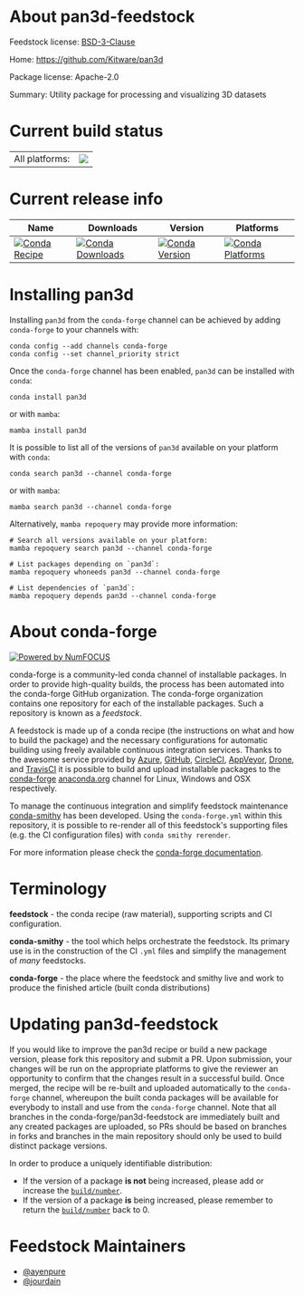 About pan3d-feedstock
=====================

Feedstock license: [BSD-3-Clause](https://github.com/conda-forge/pan3d-feedstock/blob/main/LICENSE.txt)

Home: https://github.com/Kitware/pan3d

Package license: Apache-2.0

Summary: Utility package for processing and visualizing 3D datasets

Current build status
====================


<table><tr><td>All platforms:</td>
    <td>
      <a href="https://dev.azure.com/conda-forge/feedstock-builds/_build/latest?definitionId=25594&branchName=main">
        <img src="https://dev.azure.com/conda-forge/feedstock-builds/_apis/build/status/pan3d-feedstock?branchName=main">
      </a>
    </td>
  </tr>
</table>

Current release info
====================

| Name | Downloads | Version | Platforms |
| --- | --- | --- | --- |
| [![Conda Recipe](https://img.shields.io/badge/recipe-pan3d-green.svg)](https://anaconda.org/conda-forge/pan3d) | [![Conda Downloads](https://img.shields.io/conda/dn/conda-forge/pan3d.svg)](https://anaconda.org/conda-forge/pan3d) | [![Conda Version](https://img.shields.io/conda/vn/conda-forge/pan3d.svg)](https://anaconda.org/conda-forge/pan3d) | [![Conda Platforms](https://img.shields.io/conda/pn/conda-forge/pan3d.svg)](https://anaconda.org/conda-forge/pan3d) |

Installing pan3d
================

Installing `pan3d` from the `conda-forge` channel can be achieved by adding `conda-forge` to your channels with:

```
conda config --add channels conda-forge
conda config --set channel_priority strict
```

Once the `conda-forge` channel has been enabled, `pan3d` can be installed with `conda`:

```
conda install pan3d
```

or with `mamba`:

```
mamba install pan3d
```

It is possible to list all of the versions of `pan3d` available on your platform with `conda`:

```
conda search pan3d --channel conda-forge
```

or with `mamba`:

```
mamba search pan3d --channel conda-forge
```

Alternatively, `mamba repoquery` may provide more information:

```
# Search all versions available on your platform:
mamba repoquery search pan3d --channel conda-forge

# List packages depending on `pan3d`:
mamba repoquery whoneeds pan3d --channel conda-forge

# List dependencies of `pan3d`:
mamba repoquery depends pan3d --channel conda-forge
```


About conda-forge
=================

[![Powered by
NumFOCUS](https://img.shields.io/badge/powered%20by-NumFOCUS-orange.svg?style=flat&colorA=E1523D&colorB=007D8A)](https://numfocus.org)

conda-forge is a community-led conda channel of installable packages.
In order to provide high-quality builds, the process has been automated into the
conda-forge GitHub organization. The conda-forge organization contains one repository
for each of the installable packages. Such a repository is known as a *feedstock*.

A feedstock is made up of a conda recipe (the instructions on what and how to build
the package) and the necessary configurations for automatic building using freely
available continuous integration services. Thanks to the awesome service provided by
[Azure](https://azure.microsoft.com/en-us/services/devops/), [GitHub](https://github.com/),
[CircleCI](https://circleci.com/), [AppVeyor](https://www.appveyor.com/),
[Drone](https://cloud.drone.io/welcome), and [TravisCI](https://travis-ci.com/)
it is possible to build and upload installable packages to the
[conda-forge](https://anaconda.org/conda-forge) [anaconda.org](https://anaconda.org/)
channel for Linux, Windows and OSX respectively.

To manage the continuous integration and simplify feedstock maintenance
[conda-smithy](https://github.com/conda-forge/conda-smithy) has been developed.
Using the ``conda-forge.yml`` within this repository, it is possible to re-render all of
this feedstock's supporting files (e.g. the CI configuration files) with ``conda smithy rerender``.

For more information please check the [conda-forge documentation](https://conda-forge.org/docs/).

Terminology
===========

**feedstock** - the conda recipe (raw material), supporting scripts and CI configuration.

**conda-smithy** - the tool which helps orchestrate the feedstock.
                   Its primary use is in the construction of the CI ``.yml`` files
                   and simplify the management of *many* feedstocks.

**conda-forge** - the place where the feedstock and smithy live and work to
                  produce the finished article (built conda distributions)


Updating pan3d-feedstock
========================

If you would like to improve the pan3d recipe or build a new
package version, please fork this repository and submit a PR. Upon submission,
your changes will be run on the appropriate platforms to give the reviewer an
opportunity to confirm that the changes result in a successful build. Once
merged, the recipe will be re-built and uploaded automatically to the
`conda-forge` channel, whereupon the built conda packages will be available for
everybody to install and use from the `conda-forge` channel.
Note that all branches in the conda-forge/pan3d-feedstock are
immediately built and any created packages are uploaded, so PRs should be based
on branches in forks and branches in the main repository should only be used to
build distinct package versions.

In order to produce a uniquely identifiable distribution:
 * If the version of a package **is not** being increased, please add or increase
   the [``build/number``](https://docs.conda.io/projects/conda-build/en/latest/resources/define-metadata.html#build-number-and-string).
 * If the version of a package **is** being increased, please remember to return
   the [``build/number``](https://docs.conda.io/projects/conda-build/en/latest/resources/define-metadata.html#build-number-and-string)
   back to 0.

Feedstock Maintainers
=====================

* [@ayenpure](https://github.com/ayenpure/)
* [@jourdain](https://github.com/jourdain/)

